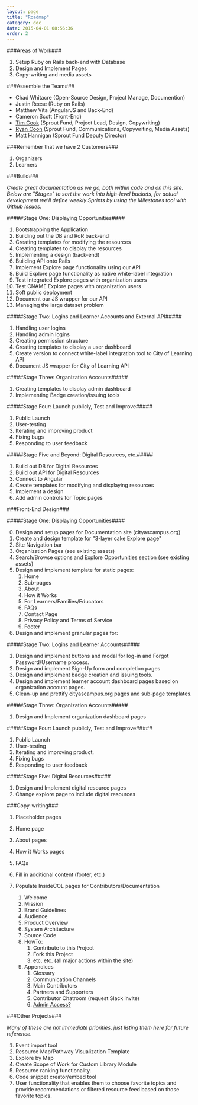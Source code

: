 ```yaml
---
layout: page
title: "Roadmap"
category: doc
date: 2015-04-01 08:56:36
order: 2
---
```


###Areas of Work###

1.  Setup Ruby on Rails back-end with Database
2.  Design and Implement Pages
3.  Copy-writing and media assets

###Assemble the Team###

*   Chad Whitacre (Open-Source Design, Project Manage, Documention)
*   Justin Reese (Ruby on Rails)
*   Matthew Vita (AngularJS and Back-End)
*   Cameron Scott (Front-End)
*   [Tim Cook](mailto:tim@sproutfund.org) (Sprout Fund, Project Lead, Design, Copywriting)
*   [Ryan Coon](mailto:ryan@sproutfund.org) (Sprout Fund, Communications, Copywriting, Media Assets)
*   Matt Hannigan (Sprout Fund Deputy Director)

###Remember that we have 2 Customers###
1. Organizers
2. Learners

###Build###

_Create great documentation as we go, both within code and on this site._
_Below are "Stages" to sort the work into high-level buckets, for actual development we'll define weekly Sprints by using the Milestones tool with Github Issues._


#####Stage One: Displaying Opportunities####

1.  Bootstrapping the Application
2.  Building out the DB and RoR back-end
3.  Creating templates for modifying the resources
4.  Creating templates to display the resources
5.  Implementing a design (back-end)
6.  Building API onto Rails
7.  Implement Explore page functionality using our API
8.  Build Explore page functionality as native white-label integration
9. Test integrated Explore pages with organization users
10. Test CNAME Explore pages with organization users
11. Soft public deployment
12. Document our JS wrapper for our API
13. Managing the large dataset problem

#####Stage Two: Logins and Learner Accounts and External API#####

1.  Handling user logins
2.  Handling admin logins
3.  Creating permission structure
4.  Creating templates to display a user dashboard
5.  Create version to connect white-label integration tool to City of Learning API
6.  Document JS wrapper for City of Learning API

#####Stage Three: Organization Accounts#####

1.  Creating templates to display admin dashboard
2.  Implementing Badge creation/issuing tools

#####Stage Four: Launch publicly, Test and Improve#####

1. Public Launch
2. User-testing
3. Iterating and improving product
4. Fixing bugs
5. Responding to user feedback

#####Stage Five and Beyond: Digital Resources, etc.#####

1. Build out DB for Digital Resources
2. Build out API for Digital Resources
3. Connect to Angular
4. Create templates for modifying and displaying resources
5. Implement a design
6. Add admin controls for Topic pages

###Front-End Design###

#####Stage One: Displaying Opportunities####

0. Design and setup pages for Documentation site (cityascampus.org)
1.  Create and design template for "3-layer cake Explore page"
  1. Site Navigation bar
  2. Organization Pages (see existing assets)
  3. Search/Browse options and Explore Opportunities section (see existing assets)
2.  Design and implement template for static pages:
    1. Home
    2. Sub-pages
      1.  About
      2.  How it Works
      3.  For Learners/Families/Educators
      4.  FAQs
      6.  Contact Page
      7.  Privacy Policy and Terms of Service
    3. Footer
3.  Design and implement granular pages for: 

#####Stage Two: Logins and Learner Accounts#####

1.  Design and implement buttons and modal for log-in and Forgot Password/Username process.
2.  Design and implement Sign-Up form and completion pages
3.  Design and implement badge creation and issuing tools.
4.  Design and implement learner account dashboard pages based on organization account pages.
5.  Clean-up and prettify cityascampus.org pages and sub-page templates.

#####Stage Three: Organization Accounts#####

1.  Design and Implement organization dashboard pages

#####Stage Four: Launch publicly, Test and Improve#####

1. Public Launch
2. User-testing
3. Iterating and improving product.
4. Fixing bugs
5. Responding to user feedback

#####Stage Five: Digital Resources#####

1.  Design and Implement digital resource pages
2.  Change explore page to include digital resources


###Copy-writing###

1.  Placeholder pages
2.  Home page
3.  About pages
4.  How it Works pages
5.  FAQs
6.  Fill in additional content (footer, etc.)
7.  Populate InsideCOL pages for Contributors/Documentation

    1.  Welcome
    2.  Mission
    3.  Brand Guidelines
    4.  Audience
    5.  Product Overview
    6.  System Architecture
    7.  Source Code
    8.  HowTo:
        1.  Contribute to this Project
        2.  Fork this Project
        3.  etc. etc. (all major actions within the site)
    9.  Appendices
        1.  Glossary
        2.  Communication Channels
        3.  Main Contributors
        4.  Partners and Supporters
        5.  Contributor Chatroom (request Slack invite)
        6.  [Admin Access?](http://inside.gratipay.com/appendices/access)

###Other Projects###

_Many of these are not immediate priorities, just listing them here for future reference._

1.  Event import tool
2.  Resource Map/Pathway Visualization Template
3.  Explore by Map
4.  Create Scope of Work for Custom Library Module
5.  Resource ranking functionality.
6.  Code snippet creator/embed tool
7.  User functionality that enables them to choose favorite topics and provide recommendations or filtered resource feed based on those favorite topics.

